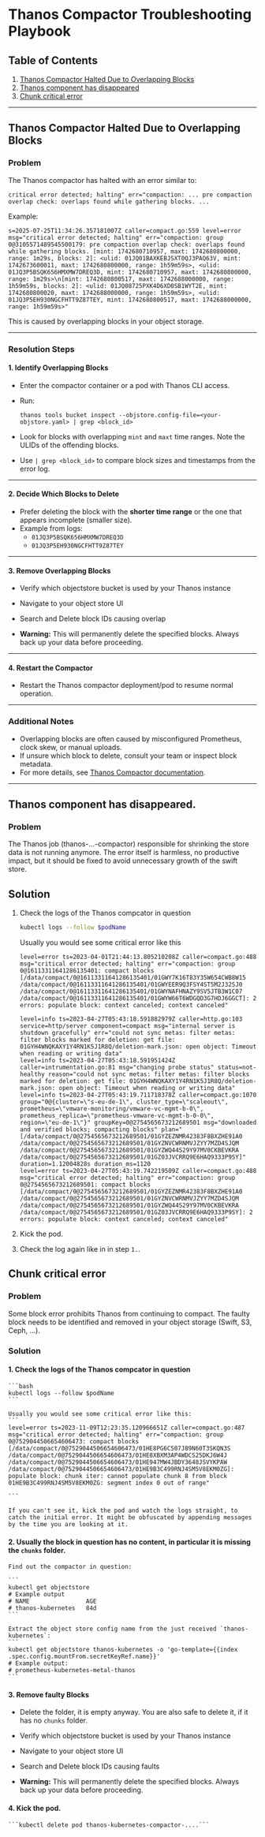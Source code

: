 
# Thanos Compactor Troubleshooting Playbook

## Table of Contents

1. [Thanos Compactor Halted Due to Overlapping Blocks](#thanos-compactor-halted-due-to-overlapping-blocks)
2. [Thanos component has disappeared](#Thanos-component-has-disappeared)
3. [Chunk critical error](#Chunk-critical-error)
 
 ---

## Thanos Compactor Halted Due to Overlapping Blocks

### Problem
The Thanos compactor has halted with an error similar to:
```
critical error detected; halting" err="compaction: ... pre compaction overlap check: overlaps found while gathering blocks. ...
```
Example:
```
s=2025-07-25T11:34:26.357181007Z caller=compact.go:559 level=error msg="critical error detected; halting" err="compaction: group 0@3105571489545500179: pre compaction overlap check: overlaps found while gathering blocks. [mint: 1742680710957, maxt: 1742680800000, range: 1m29s, blocks: 2]: <ulid: 01JQ01BAXKEBJSXT0QJ3PAQ63V, mint: 1742673600011, maxt: 1742680800000, range: 1h59m59s>, <ulid: 01JQ3P5BSQK656HMXMW7DREQ3D, mint: 1742680710957, maxt: 1742680800000, range: 1m29s>\n[mint: 1742680800517, maxt: 1742688000000, range: 1h59m59s, blocks: 2]: <ulid: 01JQ08725PXK4D6XD0SB1WYT2E, mint: 1742680800020, maxt: 1742688000000, range: 1h59m59s>, <ulid: 01JQ3P5EH930NGCFHTT9Z87TEY, mint: 1742680800517, maxt: 1742688000000, range: 1h59m59s>"
```

This is caused by overlapping blocks in your object storage.

---

### Resolution Steps

#### 1. Identify Overlapping Blocks

- Enter the compactor container or a pod with Thanos CLI access.
- Run:
  ```
  thanos tools bucket inspect --objstore.config-file=<your-objstore.yaml> | grep <block_id>
  ```
- Look for blocks with overlapping `mint` and `maxt` time ranges. Note the ULIDs of the offending blocks.

- Use `| grep <block_id>` to compare block sizes and timestamps from the error log.

---

#### 2. Decide Which Blocks to Delete

- Prefer deleting the block with the **shorter time range** or the one that appears incomplete (smaller size). 
- Example from logs:
  - `01JQ3P5BSQK656HMXMW7DREQ3D`
  - `01JQ3P5EH930NGCFHTT9Z87TEY`

---

#### 3. Remove Overlapping Blocks

- Verify which objectstore bucket is used by your Thanos instance

- Navigate to your object store UI

- Search and Delete block IDs causing overlap

- **Warning:** This will permanently delete the specified blocks. Always back up your data before proceeding.

---

#### 4. Restart the Compactor

- Restart the Thanos compactor deployment/pod to resume normal operation.

---

### Additional Notes

- Overlapping blocks are often caused by misconfigured Prometheus, clock skew, or manual uploads.
- If unsure which block to delete, consult your team or inspect block metadata.
- For more details, see [Thanos Compactor documentation](https://thanos.io/tip/components/compact.md).
---

## Thanos component has disappeared.

### Problem

The Thanos job (thanos-...-compactor) responsible for shrinking the store data is not running anymore. 
The error itself is harmless, no productive impact, but it should be fixed to avoid unnecessary growth of the swift store. 

## Solution

1. Check the logs of the Thanos compcator in question

    ```bash
    kubectl logs --follow $podName
    ```

    Usually you would see some critical error like this
    ```
    level=error ts=2023-04-01T21:44:13.805210208Z caller=compact.go:488 msg="critical error detected; halting" err="compaction: group 0@16113311641286135401: compact blocks [/data/compact/0@16113311641286135401/01GWY7K16T83Y35W654CWB8W15 /data/compact/0@16113311641286135401/01GWYEER9Q3FSY4ST5M2J32SJ0 /data/compact/0@16113311641286135401/01GWYNAFHNAZY9SV5JTB3W1C07 /data/compact/0@16113311641286135401/01GWYW66T6WDGQD3G7HDJ6GGCT]: 2 errors: populate block: context canceled; context canceled" 
    ```
    
    ```
    level=info ts=2023-04-27T05:43:18.591882979Z caller=http.go:103 service=http/server component=compact msg="internal server is shutdown gracefully" err="could not sync metas: filter metas: filter blocks marked for deletion: get file: 01GYH4WNQKAXY1Y4RN1K5J1R8Q/deletion-mark.json: open object: Timeout when reading or writing data"
    level=info ts=2023-04-27T05:43:18.591951424Z caller=intrumentation.go:81 msg="changing probe status" status=not-healthy reason="could not sync metas: filter metas: filter blocks marked for deletion: get file: 01GYH4WNQKAXY1Y4RN1K5J1R8Q/deletion-mark.json: open object: Timeout when reading or writing data"
    level=info ts=2023-04-27T05:43:19.711718378Z caller=compact.go:1070 group="0@{cluster=\"s-eu-de-1\", cluster_type=\"scaleout\", prometheus=\"vmware-monitoring/vmware-vc-mgmt-b-0\", prometheus_replica=\"prometheus-vmware-vc-mgmt-b-0-0\", region=\"eu-de-1\"}" groupKey=0@2754565673212689501 msg="downloaded and verified blocks; compacting blocks" plan="[/data/compact/0@2754565673212689501/01GYZEZNMR42383F8BXZHE91A0 /data/compact/0@2754565673212689501/01GYZNVCWRNMVJZYY7MZD4SJQM /data/compact/0@2754565673212689501/01GYZWQ44S29Y97MV0CKBEVKRA /data/compact/0@2754565673212689501/01GZ03JVCRRQ9E6HAQ9333P9SY]" duration=1.12004828s duration_ms=1120
    level=error ts=2023-04-27T05:43:19.742219509Z caller=compact.go:488 msg="critical error detected; halting" err="compaction: group 0@2754565673212689501: compact blocks [/data/compact/0@2754565673212689501/01GYZEZNMR42383F8BXZHE91A0 /data/compact/0@2754565673212689501/01GYZNVCWRNMVJZYY7MZD4SJQM /data/compact/0@2754565673212689501/01GYZWQ44S29Y97MV0CKBEVKRA /data/compact/0@2754565673212689501/01GZ03JVCRRQ9E6HAQ9333P9SY]: 2 errors: populate block: context canceled; context canceled"
    ```

2. Kick the pod.

3. Check the log again like in in step `1.`.

## Chunk critical error

### Problem

Some block error prohibits Thanos from continuing to compact. The faulty block needs to be identified and removed in your object storage (Swift, S3, Ceph, ...).

### Solution

#### 1. Check the logs of the Thanos compcator in question

    ```bash
    kubectl logs --follow $podName
    ```

    Usually you would see some critical error like this:
    ```
    level=error ts=2023-11-09T12:23:35.120966651Z caller=compact.go:487 msg="critical error detected; halting" err="compaction: group 0@7529044506654606473: compact blocks [/data/compact/0@7529044506654606473/01HE8PG6C507J89N60T3SKQN3S /data/compact/0@7529044506654606473/01HE8XBXM3AP4WDCS25DKJ6W4J /data/compact/0@7529044506654606473/01HE947MW4JBDY3648JSVYKPAW /data/compact/0@7529044506654606473/01HE9B3C499RNJ4SM5V8EKM0ZG]: populate block: chunk iter: cannot populate chunk 8 from block 01HE9B3C499RNJ4SM5V8EKM0ZG: segment index 0 out of range"

    ```

    If you can't see it, kick the pod and watch the logs straight, to catch the initial error. It might be obfuscated by appending messages by the time you are looking at it.

#### 2. Usually the block in question has no content, in particular it is missing the `chunks` folder. 
    Find out the compactor in question:

    ```
    kubectl get objectstore
    # Example output
    # NAME                AGE
    # thanos-kubernetes   84d
    ```

    Extract the object store config name from the just received `thanos-kubernetes`:
    ```
    kubectl get objectstore thanos-kubernetes -o 'go-template={{index .spec.config.mountFrom.secretKeyRef.name}}'
    # Example output:
    # prometheus-kubernetes-metal-thanos
    ```

#### 3. Remove faulty Blocks

- Delete the folder, it is empty anyway. You are also safe to delete it, if it has no `chunks` folder.

- Verify which objectstore bucket is used by your Thanos instance

- Navigate to your object store UI

- Search and Delete block IDs causing faults

- **Warning:** This will permanently delete the specified blocks. Always back up your data before proceeding.

#### 4. Kick the pod.

    ```kubectl delete pod thanos-kubernetes-compactor-....```


